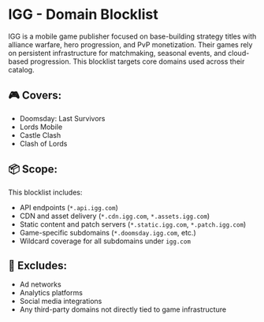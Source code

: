 # IGG - Domain Blocklist

IGG is a mobile game publisher focused on base-building strategy titles with alliance warfare, hero progression, and PvP monetization. Their games rely on persistent infrastructure for matchmaking, seasonal events, and cloud-based progression. This blocklist targets core domains used across their catalog.

## 🎮 Covers:
- Doomsday: Last Survivors
- Lords Mobile
- Castle Clash
- Clash of Lords

## 📦 Scope:
This blocklist includes:
- API endpoints (`*.api.igg.com`)
- CDN and asset delivery (`*.cdn.igg.com`, `*.assets.igg.com`)
- Static content and patch servers (`*.static.igg.com`, `*.patch.igg.com`)
- Game-specific subdomains (`*.doomsday.igg.com`, etc.)
- Wildcard coverage for all subdomains under `igg.com`

## 🚫 Excludes:
- Ad networks
- Analytics platforms
- Social media integrations
- Any third-party domains not directly tied to game infrastructure
